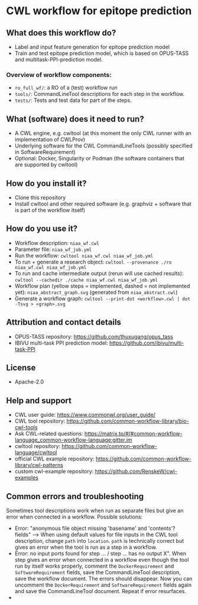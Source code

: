 # CWL workflow for epitope prediction

## What does this workflow do?
- Label and input feature generation for epitope prediction model
- Train and test epitope prediction model, which is based on OPUS-TASS and multitask-PPI-prediction model.

### Overview of workflow components:
- `ro_full_wf/`: a RO of a (test) workflow run
- `tools/`: CommandLineTool descriptions for each step in the workflow.
- `tests/`: Tests and test data for part of the steps.

## What (software) does it need to run?
- A CWL engine, e.g. cwltool (at this moment the only CWL runner with an implementation of CWLProv)
- Underlying software for the CWL CommandLineTools (possibly specified in SoftwareRequirement)
- Optional: Docker, Singularity or Podman (the software containers that are supported by cwltool)

## How do you install it?
- Clone this repository
- Install cwltool and other required software (e.g. graphviz + software that is part of the workflow itself)

## How do you use it?
- Workflow description: `niaa_wf.cwl`
- Parameter file: `niaa_wf_job.yml`
- Run the workflow: `cwltool niaa_wf.cwl niaa_wf_job.yml`
- To run + generate a research object: `cwltool --provenance ./ro niaa_wf.cwl niaa_wf_job.yml`
- To run and cache intermediate output (rerun will use cached results): `cwltool --cachedir ./cache niaa_wf.cwl niaa_wf_job.yml`
- Workflow plan (yellow steps = implemented, dashed = not implemented yet): `niaa_abstract_graph.svg` (generated from `niaa_abstract.cwl`)
- Generate a workflow graph: `cwltool --print-dot <workflow>.cwl | dot -Tsvg > <graph>.svg`

## Attribution and contact details
- OPUS-TASS repository: https://github.com/thuxugang/opus_tass
- IBIVU multi-task PPI prediction model: https://github.com/ibivu/multi-task-PPI

## License
- Apache-2.0

## Help and support
- CWL user guide: https://www.commonwl.org/user_guide/
- CWL tool repository: https://github.com/common-workflow-library/bio-cwl-tools
- Ask CWL-related questions: https://matrix.to/#/#common-workflow-language_common-workflow-language:gitter.im
- cwltool repository: https://github.com/common-workflow-language/cwltool
- official CWL example repository: https://github.com/common-workflow-library/cwl-patterns
- custom cwl-example repository: https://github.com/RenskeW/cwl-examples

## Common errors and troubleshooting
Sometimes tool descriptions work when run as separate files but give an error when connected in a workflow. Possible solutions:
- Error: "anonymous file object missing 'basename' and 'contents'? fields" --> When using default values for file inputs in the CWL tool description, change `path` into `location`. `path` is technically correct but gives an error when the tool is run as a step in a workflow. 
- Error: no input ports found for step ... / step ... has no output X". When step gives an error when connected in a workflow even though the tool run by itself works properly, comment the `DockerRequirement` and `SoftwareRequirement` fields, save the CommandLineTool description, save the workflow document. The errors should disappear. Now you can uncomment the `DockerRequirement` and `SoftwareRequirement` fields again and save the CommandLineTool document. Repeat if error resurfaces.
- 
